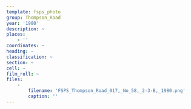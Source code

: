 ```yaml
---
template: fsps_photo
group: Thompson_Road
year: '1980'
description: ~
places:
    - ''
coordinates: ~
heading: ~
classification: ~
section: ~
cell: ~
film_roll: ~
files:
    -
        filename: 'FSPS_Thompson_Road_017,_No_58,_2-3-B,_1980.png'
        caption: ''
---
```

